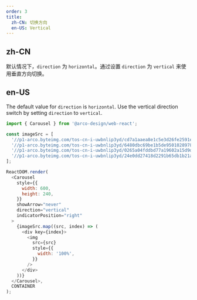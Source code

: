 ```yaml
---
order: 3
title:
  zh-CN: 切换方向
  en-US: Vertical
---
```


## zh-CN

默认情况下，`direction` 为 `horizontal`。通过设置 `direction` 为 `vertical` 来使用垂直方向切换。

## en-US

The default value for `direction` is `horizontal`. Use the vertical direction switch by setting `direction` to `vertical`.

```js
import { Carousel } from '@arco-design/web-react';

const imageSrc = [
  '//p1-arco.byteimg.com/tos-cn-i-uwbnlip3yd/cd7a1aaea8e1c5e3d26fe2591e561798.png~tplv-uwbnlip3yd-webp.webp',
  '//p1-arco.byteimg.com/tos-cn-i-uwbnlip3yd/6480dbc69be1b5de95010289787d64f1.png~tplv-uwbnlip3yd-webp.webp',
  '//p1-arco.byteimg.com/tos-cn-i-uwbnlip3yd/0265a04fddbd77a19602a15d9d55d797.png~tplv-uwbnlip3yd-webp.webp',
  '//p1-arco.byteimg.com/tos-cn-i-uwbnlip3yd/24e0dd27418d2291b65db1b21aa62254.png~tplv-uwbnlip3yd-webp.webp'
];

ReactDOM.render(
  <Carousel
    style={{
      width: 600,
      height: 240,
    }}
    showArrow="never"
    direction="vertical"
    indicatorPosition="right"
  >
    {imageSrc.map((src, index) => (
      <div key={index}>
        <img
          src={src}
          style={{
            width: '100%',
          }}
        />
      </div>
    ))}
  </Carousel>,
  CONTAINER
);
```
